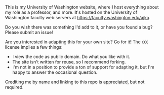 This is my University of Washington website, where I host everything about my role as a professor, and more. It's hosted on the University of Washington faculty web servers at https://faculty.washington.edu/ajko.

Do you wish there was something I'd add to it, or have you found a bug? Please submit an issue!

Are you interested in adapting this for your own site? Go for it! The `CC0` license implies a few things:

-   I view the code as public domain. Do what you like with it.
-   The site isn't written for reuse, so I recommend forking.
-   I'm not in a position to provide a ton of support for adapting it, but I'm happy to answer the occasional question.

Crediting me by name and linking to this repo is appreciated, but not required.
